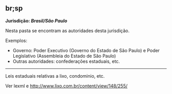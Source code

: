 ## br;sp

**Jurisdição: _Brasil/São Paulo_**

Nesta pasta se encontram as autoridades desta jurisdição.

Exemplos:

* Governo: Poder Executivo (Governo do Estado de São Paulo) e  Poder Legislativo (Assembleia do Estado de Sâo Paulo)
* Outras autoridades: confederações estaduais, etc.

-----

Leis estaduais relativas a lixo, condominio, etc.

Ver lexml e http://www.lixo.com.br/content/view/148/255/
